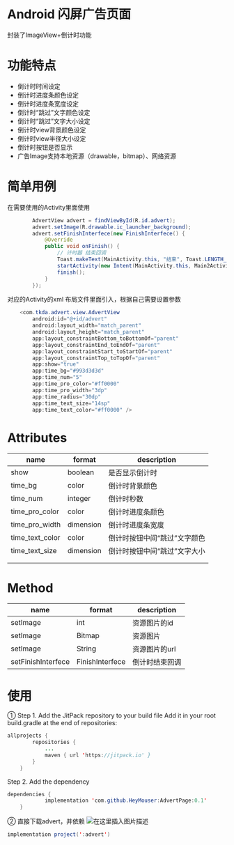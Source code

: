 # Android 闪屏广告页面
封装了ImageView+倒计时功能
# 功能特点

 - 倒计时时间设定
 - 倒计时进度条颜色设定
 - 倒计时进度条宽度设定
 - 倒计时“跳过”文字颜色设定
 - 倒计时“跳过”文字大小设定
 - 倒计时view背景颜色设定
 - 倒计时view半径大小设定
 - 倒计时按钮是否显示
 - 广告Image支持本地资源（drawable，bitmap）、网络资源

# 简单用例
在需要使用的Activity里面使用
```java
        AdvertView advert = findViewById(R.id.advert);
        advert.setImage(R.drawable.ic_launcher_background);
        advert.setFinishInterfece(new FinishInterfece() {
            @Override
            public void onFinish() {
                // 计时器 结束回调
                Toast.makeText(MainActivity.this, "结束", Toast.LENGTH_SHORT).show();
                startActivity(new Intent(MainActivity.this, Main2Activity.class));
                finish();
            }
        });
```
对应的Activity的xml 布局文件里面引入，根据自己需要设置参数
```java
    <com.tkda.advert.view.AdvertView
        android:id="@+id/advert"
        android:layout_width="match_parent"
        android:layout_height="match_parent"
        app:layout_constraintBottom_toBottomOf="parent"
        app:layout_constraintEnd_toEndOf="parent"
        app:layout_constraintStart_toStartOf="parent"
        app:layout_constraintTop_toTopOf="parent"
        app:show="true"
        app:time_bg="#993d3d3d"
        app:time_num="5"
        app:time_pro_color="#ff0000"
        app:time_pro_width="3dp"
        app:time_radius="30dp"
        app:time_text_size="14sp"
        app:time_text_color="#ff0000" />
```
# Attributes
| name | format  | description |
|--|--|--|
| show | boolean | 是否显示倒计时 |
|time_bg|color|倒计时背景颜色|
| time_num | integer | 倒计时秒数 |
| time_pro_color | color | 倒计时进度条颜色 |
| time_pro_width | dimension | 倒计时进度条宽度 |
| time_text_color | color | 倒计时按钮中间“跳过”文字颜色 |
| time_text_size | dimension | 倒计时按钮中间“跳过”文字大小 |
|  |  |  |
|  |  |  |
# Method
| name | format  | description |
|--|--|--|
| setImage | int | 资源图片的id |
| setImage | Bitmap | 资源图片 |
| setImage | String | 资源图片的url |
|setFinishInterfece|FinishInterfece|倒计时结束回调|


# 使用
①
Step 1. Add the JitPack repository to your build file
Add it in your root build.gradle at the end of repositories:

```java
allprojects {
        repositories {
            ...
            maven { url 'https://jitpack.io' }
        }
    }
```

Step 2. Add the dependency

```java
dependencies {
            implementation 'com.github.HeyMouser:AdvertPage:0.1'
    }
```
②
直接下载advert，并依赖
![在这里插入图片描述](https://img-blog.csdnimg.cn/20200220162928446.png?x-oss-process=image/watermark,type_ZmFuZ3poZW5naGVpdGk,shadow_10,text_aHR0cHM6Ly9ibG9nLmNzZG4ubmV0L2RhcmxpbmdfUg==,size_16,color_FFFFFF,t_70)
```java
implementation project(':advert')
```









